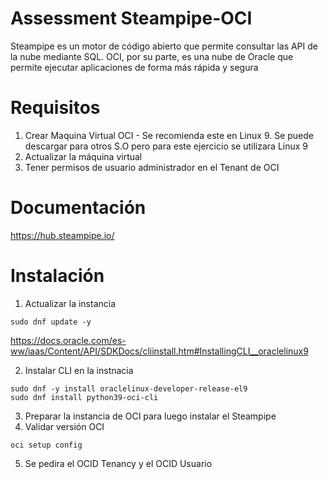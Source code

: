 # Assessment Steampipe-OCI
Steampipe es un motor de código abierto que permite consultar las API de la nube mediante SQL. OCI, por su parte, es una nube de Oracle que permite ejecutar aplicaciones de forma más rápida y segura

# Requisitos

1. Crear Maquina Virtual OCI - Se recomienda este en Linux 9. Se puede descargar para otros S.O pero para este ejercicio se utilizara Linux 9
2. Actualizar la máquina virtual
3. Tener permisos de usuario administrador en el Tenant de OCI

# Documentación

https://hub.steampipe.io/

# Instalación

1. Actualizar la instancia
```
sudo dnf update -y

```

https://docs.oracle.com/es-ww/iaas/Content/API/SDKDocs/cliinstall.htm#InstallingCLI__oraclelinux9

2. Instalar CLI en la instnacia

```
sudo dnf -y install oraclelinux-developer-release-el9
sudo dnf install python39-oci-cli
```

3. Preparar la instancia de OCI para luego instalar el Steampipe
4. Validar versión OCI

```
oci setup config
```
5. Se pedira el OCID Tenancy y el OCID Usuario


